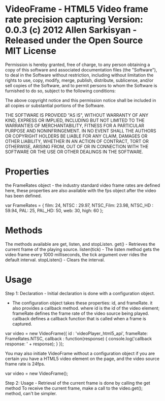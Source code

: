 VideoFrame - HTML5 Video frame rate precision capturing
Version: 0.0.3
(c) 2012 Allen Sarkisyan - Released under the Open Source MIT License
==========
Permission is hereby granted, free of charge, to any person obtaining a copy
of this software and associated documentation files (the "Software"), to deal
in the Software without restriction, including without limitation the rights
to use, copy, modify, merge, publish, distribute, sublicense, and/or sell copies
of the Software, and to permit persons to whom the Software is furnished
to do so, subject to the following conditions:

The above copyright notice and this permission notice shall be included in all copies or substantial portions of the Software.

THE SOFTWARE IS PROVIDED "AS IS", WITHOUT WARRANTY OF ANY KIND, EXPRESS OR IMPLIED, INCLUDING BUT NOT LIMITED TO THE WARRANTIES
OF MERCHANTABILITY, FITNESS FOR A PARTICULAR PURPOSE AND NONINFRINGEMENT. IN NO EVENT SHALL THE AUTHORS OR COPYRIGHT
HOLDERS BE LIABLE FOR ANY CLAIM, DAMAGES OR OTHER LIABILITY, WHETHER IN AN ACTION OF CONTRACT, TORT OR
OTHERWISE, ARISING FROM, OUT OF OR IN CONNECTION WITH THE SOFTWARE OR THE USE OR OTHER DEALINGS IN THE SOFTWARE.

Properties
==========
the FrameRates object - the industry standard video frame rates are defined here, these properties are also available with the fps object after the video has been defined.

var FrameRates = {
  film: 24,
	NTSC : 29.97,
	NTSC_Film: 23.98,
	NTSC_HD : 59.94,
	PAL: 25,
	PAL_HD: 50,
	web: 30,
	high: 60
};

Methods
==========
The methods available are get, listen, and stopListen.
get() - Retrieves the current frame of the playing source.
listen(tick) - The listen method gets the video frame every 1000 milliseconds, the tick argument over rides the default interval.
stopListen() - Clears the interval.


Usage
==========
Step 1: Declaration - Initial declaration is done with a configuration object.
- The configuration object takes these properties: id, and frameRate. it also provides a callback method.
where id is the id of the video element;
frameRate defines the frame rate of the video source being played.
callback defines a callback function that is called when a frame is captured.

var video = new VideoFrame({
  id : 'videoPlayer_html5_api',
	frameRate: FrameRates.NTSC,
	callback : function(response) {
		console.log('callback response: ' + response);
	}
});
 
You may also initiate VideoFrame without a configuration object if you are certain you have a HTML5 video element on the page, and the video source frame rate is 24fps.

var video = new VideoFrame();

Step 2: Usage - Retrieval of the current frame is done by calling the get method
To receive the current frame, make a call to the video.get(); method, can't be simpler.